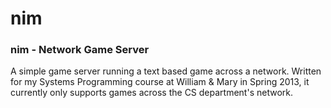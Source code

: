 nim 
===

### nim - Network Game Server

A simple game server running a text based game across a network. Written for my Systems Programming course at William & Mary in Spring 2013, it currently only supports games across the CS department's network.
